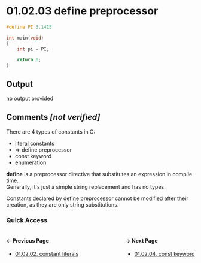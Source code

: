 # 01.02.03 define preprocessor

```c
#define PI 3.1415

int main(void)
{
    int pi = PI;

    return 0;
}

```

## Output

no output provided

## Comments *[not verified]*

There are 4 types of constants in C:

*    literal constants
* => define preprocessor
*    const keyword
*    enumeration

**define** is a preprocessor directive that substitutes an expression in compile time.  
Generally, it's just a simple string replacement and has no types.

Constants declared by define preprocessor cannot be modified after their creation,
as they are only string substitutions.

### Quick Access

<div class="quick_access">
<div class="previous_page" style="float:left">

#### &#8592; Previous Page

* [01.02.02. constant literals](./../../01.the_basics/02.variables_constants/02.literal.md)

</div>
<div class="next_page" style="float:right">

#### &#8594; Next Page

* [01.02.04. const keyword](./../../01.the_basics/02.variables_constants/04.const.md)

</div>
</div>
